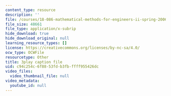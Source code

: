 ```yaml
---
content_type: resource
description: ''
file: /courses/18-086-mathematical-methods-for-engineers-ii-spring-2006/c94c254c6f8853fdb3fbffff955426dc_ZPmBMd6OZeQ.vtt
file_size: 48661
file_type: application/x-subrip
hide_download: true
hide_download_original: null
learning_resource_types: []
license: https://creativecommons.org/licenses/by-nc-sa/4.0/
ocw_type: OCWFile
resourcetype: Other
title: 3play caption file
uid: c94c254c-6f88-53fd-b3fb-ffff955426dc
video_files:
  video_thumbnail_file: null
video_metadata:
  youtube_id: null
---
```

